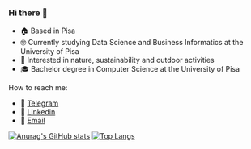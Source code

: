 ### Hi there 👋

- 🏠 Based in Pisa
- 🤓 Currently studying Data Science and Business Informatics at the University of Pisa 
- 🌱 Interested in nature, sustainability and outdoor activities 
- 🎓 Bachelor degree in Computer Science at the University of Pisa 

How to reach me: 
- 💬 [Telegram](https://t.me/samucc)
- 💼 [Linkedin](https://www.linkedin.com/in/samuele-cucchi-68724311a/)
- 📨 [Email](s.cucchi@outlook.com)


[![Anurag's GitHub stats](https://github-readme-stats.vercel.app/api?username=samucucchi)](https://github.com/anuraghazra/github-readme-stats)
[![Top Langs](https://github-readme-stats.vercel.app/api/top-langs/?username=anuraghazra)](https://github.com/anuraghazra/github-readme-stats)
